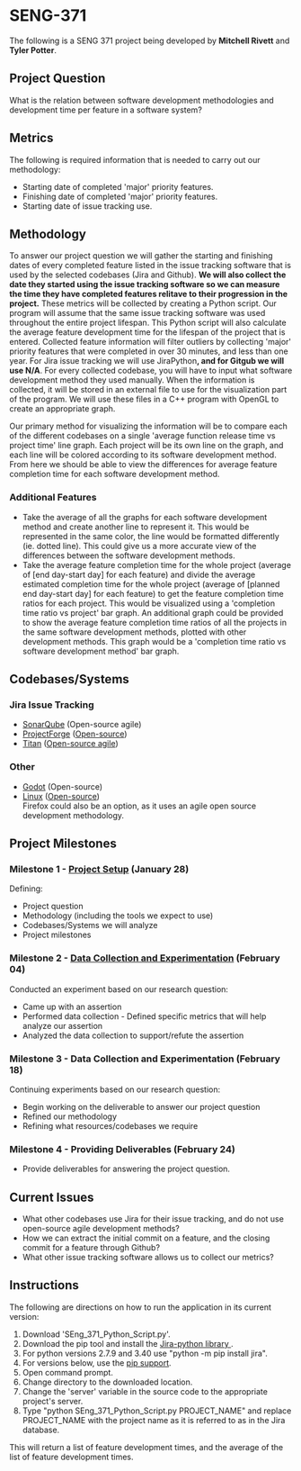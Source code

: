 # SENG-371
The following is a SENG 371 project being developed by <b>Mitchell Rivett</b> and <b>Tyler Potter</b>.

## Project Question
What is the relation between software development methodologies and development time per feature in a software system?

## Metrics
The following is required information that is needed to carry out our methodology:
* Starting date of completed 'major' priority features.
* Finishing date of completed 'major' priority features.
* Starting date of issue tracking use.

## Methodology
To answer our project question we will gather the starting and finishing dates of every completed feature listed in the issue tracking software that is used by the selected codebases (Jira and Github). <b>We will also collect the date they started using the issue tracking software so we can measure the time they have completed features relitave to their progression in the project.</b> These metrics will be collected by creating a Python script. Our program will assume that the same issue tracking software was used throughout the entire project lifespan. This Python script will also calculate the average feature development time for the lifespan of the project that is entered. Collected feature information will filter outliers by collecting 'major' priority features that were completed in over 30 minutes, and less than one year. For Jira issue tracking we will use JiraPython<b>, and for Gitgub we will use N/A</b>. For every collected codebase, you will have to input what software development method they used manually. When the information is collected, it will be stored in an external file to use for the visualization part of the program. We will use these files in a C++ program with OpenGL to create an appropriate graph.

Our primary method for visualizing the information will be to compare each of the different codebases on a single 'average function release time vs project time' line graph. Each project will be its own line on the graph, and each line will be colored according to its software development method. From here we should be able to view the differences for average feature completion time for each software development method.

### Additional Features
* Take the average of all the graphs for each software development method and create another line to represent it. This would be represented in the same color, the line would be formatted differently (ie. dotted line). This could give us a more accurate view of the differences between the software development methods.
* Take the average feature completion time for the whole project (average of [end day-start day] for each feature) and divide the average estimated completion time for the whole project (average of [planned end day-start day] for each feature) to get the feature completion time ratios for each project. This would be visualized using a 'completion time ratio vs project' bar graph. An additional graph could be provided to show the average feature completion time ratios of all the projects in the same software development methods, plotted with other development methods. This graph would be a 'completion time ratio vs software development method' bar graph.

## Codebases/Systems
### Jira Issue Tracking
* <a href="https://github.com/SonarSource/sonarqube">SonarQube</a> (Open-source agile)
* <a href="https://github.com/micromata/projectforge-webapp">ProjectForge</a> (<a href="http://www.projectforge.org/">Open-source</a>)
* <a href="https://github.com/thinkaurelius/titan">Titan</a> (<a href="https://groups.google.com/forum/?utm_medium=email&utm_source=footer#!msg/aureliusgraphs/cIcJpwOnZMw/_Whhegn10t4J">Open-source agile</a>)

### Other
* <a href="https://github.com/okamstudio/godot">Godot</a> (Open-source)
* <a href="https://github.com/torvalds/linux">Linux</a> (<a href="http://www.linuxfoundation.org/what-is-linux">Open-source</a>)
<br>Firefox could also be an option, as it uses an agile open source development methodology.

## Project Milestones

### Milestone 1 - <a href="https://github.com/ycoady/UVic-Software-Evolution/issues/9">Project Setup</a> (January 28)
Defining:
* Project question
* Methodology (including the tools we expect to use)
* Codebases/Systems we will analyze
* Project milestones

### Milestone 2 - <a href="https://github.com/ycoady/UVic-Software-Evolution/issues/10">Data Collection and Experimentation</a> (February 04)
Conducted an experiment based on our research question:
* Came up with an assertion 
* Performed data collection - Defined specific metrics that will help analyze our assertion
* Analyzed the data collection to support/refute the assertion

### Milestone 3 - Data Collection and Experimentation (February 18)
Continuing experiments based on our research question:
* Begin working on the deliverable to answer our project question
* Refined our methodology
* Refining what resources/codebases we require

### Milestone 4 - Providing Deliverables (February 24)
* Provide deliverables for answering the project question.

## Current Issues
* What other codebases use Jira for their issue tracking, and do not use open-source agile development methods?
* How we can extract the initial commit on a feature, and the closing commit for a feature through Github?
* What other issue tracking software allows us to collect our metrics?

## Instructions
The following are directions on how to run the application in its current version:
<ol>
<li>Download 'SEng_371_Python_Script.py'.
<li>Download the pip tool and install the <a href = "http://jira-python.readthedocs.org/en/latest/">Jira-python library </a>.
<li>For python versions 2.7.9 and 3.40 use "python -m pip install jira".
<li>For versions below, use the <a href="https://pip.pypa.io/en/latest/installing.html">pip support</a>.
<li>Open command prompt.
<li>Change directory to the downloaded location.
<li>Change the 'server' variable in the source code to the appropriate project's server.
<li>Type "python SEng_371_Python_Script.py PROJECT_NAME" and replace PROJECT_NAME with the project name as it is referred to as in the Jira database.
</ol>
This will return a list of feature development times, and the average of the list of feature development times.
